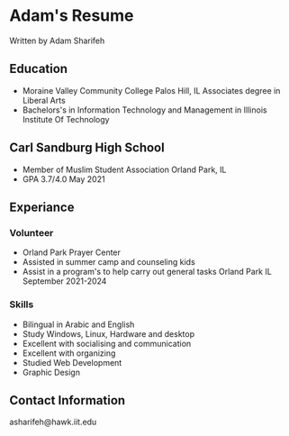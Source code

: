 <!Doctype html>
<html lang ='en'>
<head>
	<meta charset="UTF-8">
	<title>Adam's Resume</title>
</head>
<body>
	<h1>Adam's Resume</h1>
	<p>Written by Adam Sharifeh</p>
	<h2>Education</h2>
	<ul>
		<li>Moraine Valley Community College Palos Hill, IL Associates degree in Liberal Arts</li>
		<li>Bachelors's in Information Technology and Management in Illinois Institute Of Technology</li>
	</ul>
	<h2>Carl Sandburg High School</h2>
	<ul>
		<li>Member of Muslim Student Association Orland Park, IL</li>
		<li>GPA 3.7/4.0 May 2021</li>
	</ul>
	<h2>Experiance</h2>
	<h3>Volunteer</h3>
	<ul>
		<li>Orland Park Prayer Center</li>
		<li>Assisted in summer camp and counseling kids</li>
		<li>Assist in a program's to help carry out general tasks Orland Park IL September 2021-2024</li>
	</ul>
	<h3>Skills</h3>
	<ul>
		<li>Bilingual in Arabic and English</li>
		<li>Study Windows, Linux, Hardware and desktop</li>
		<li>Excellent with socialising and communication</li>
		<li>Excellent with organizing</li>
		<li>Studied Web Development</li>
		<li>Graphic Design</li>
	</ul>
	<h2>Contact Information</h2>
	<p>asharifeh@hawk.iit.edu</p>
</body>
</html>
